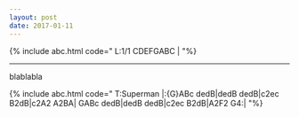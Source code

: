 ```yaml
---
layout: post
date: 2017-01-11
---
```


{% include abc.html code="
L:1/1
CDEFGABC |
"%}


***

blablabla

{% include abc.html code="
T:Superman
|:{G}ABc dedB|dedB dedB|c2ec B2dB|c2A2 A2BA|
GABc dedB|dedB dedB|c2ec B2dB|A2F2 G4:|
"%}
